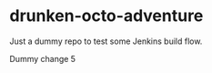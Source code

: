 drunken-octo-adventure
======================

Just a dummy repo to test some Jenkins build flow.

Dummy change 5
